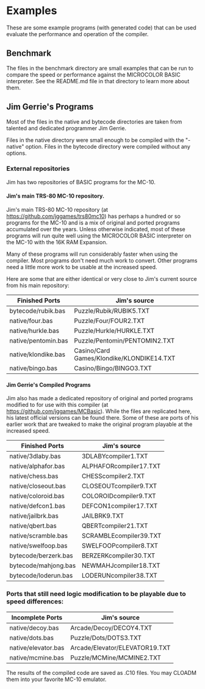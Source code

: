 # Examples
These are some example programs (with generated code) that can be used evaluate the performance and operation of the compiler.

## Benchmark
The files in the benchmark directory are small examples that can be run to compare the speed or performance against the MICROCOLOR BASIC interpreter.  See the README.md file in that directory to learn more about them.

## Jim Gerrie's Programs
Most of the files in the native and bytecode directories are taken from talented and dedicated programmer Jim Gerrie.

Files in the native directory were small enough to be compiled with the "-native" option.  Files in the bytecode directory were compiled without any options.

### External repositories
Jim has two repositories of BASIC programs for the MC-10.

#### Jim's main TRS-80 MC-10 repository.
Jim's main TRS-80 MC-10 repository (at https://github.com/jggames/trs80mc10) has perhaps a hundred or so programs for the MC-10 and is a mix of original and ported programs accumulated over the years.  Unless otherwise indicated, most of these programs will run quite well using the MICROCOLOR BASIC interpreter on the MC-10 with the 16K RAM Expansion.

Many of these programs will run considerably faster when using the compiler.  Most programs don't need much work to convert.  Other programs need a little more work to be usable at the increased speed.

Here are some that are either identical or very close to Jim's current source from his main repository:

Finished Ports       | Jim's source
-------------------- | -----------------------------
bytecode/rubik.bas   | Puzzle/Rubik/RUBIK5.TXT
native/four.bas      | Puzzle/Four/FOUR2.TXT
native/hurkle.bas    | Puzzle/Hurkle/HURKLE.TXT
native/pentomin.bas  | Puzzle/Pentomin/PENTOMIN2.TXT
native/klondike.bas  | Casino/Card Games/Klondike/KLONDIKE14.TXT
native/bingo.bas     | Casino/Bingo/BINGO3.TXT

#### Jim Gerrie's Compiled Programs
Jim also has made a dedicated repository of original and ported programs modified to for use with this compiler (at https://github.com/jggames/MCBasic).  While the files are replicated here, his latest official versions can be found there.  Some of these are ports of his earlier work that are tweaked to make the original program playable at the increased speed.

Finished Ports       | Jim's source
-------------------- | ---------------------
native/3dlaby.bas    | 3DLABYcompiler1.TXT
native/alphafor.bas  | ALPHAFORcompiler17.TXT
native/chess.bas     | CHESScompiler2.TXT
native/closeout.bas  | CLOSEOUTcompiler9.TXT
native/coloroid.bas  | COLOROIDcompiler9.TXT
native/defcon1.bas   | DEFCON1compiler17.TXT
native/jailbrk.bas   | JAILBRK9.TXT
native/qbert.bas     | QBERTcompiler21.TXT
native/scramble.bas  | SCRAMBLEcompiler39.TXT
native/swelfoop.bas  | SWELFOOPcompiler8.TXT
bytecode/berzerk.bas | BERZERKcompiler30.TXT
bytecode/mahjong.bas | NEWMAHJcompiler18.TXT
bytecode/loderun.bas | LODERUNcompiler38.TXT

### Ports that still need logic modification to be playable due to speed differences:

Incomplete Ports       |  Jim's source
---------------------- | --------------------------------
native/decoy.bas       |  Arcade/Decoy/DECOY4.TXT
native/dots.bas        |  Puzzle/Dots/DOTS3.TXT
native/elevator.bas    |  Arcade/Elevator/ELEVATOR19.TXT
native/mcmine.bas      |  Puzzle/MCMine/MCMINE2.TXT

The results of the compiled code are saved as .C10 files.  You may CLOADM them into your favorite MC-10 emulator.
